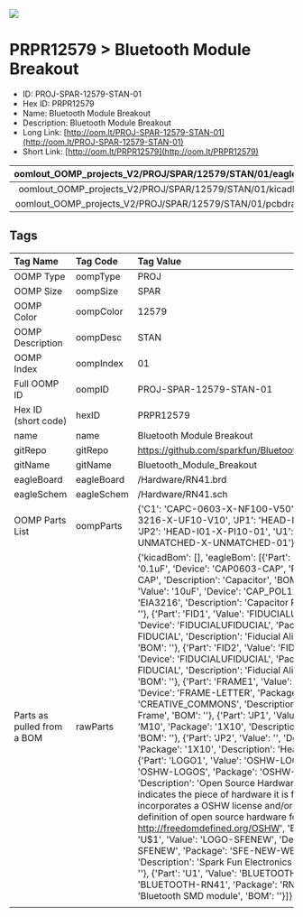 


  
![][im]
# PRPR12579 > Bluetooth Module Breakout

- ID: PROJ-SPAR-12579-STAN-01
- Hex ID: PRPR12579
- Name: Bluetooth Module Breakout
- Description: Bluetooth Module Breakout
- Long Link: [http://oom.lt/PROJ-SPAR-12579-STAN-01](http://oom.lt/PROJ-SPAR-12579-STAN-01)
- Short Link: [http://oom.lt/PRPR12579](http://oom.lt/PRPR12579)
  

|oomlout_OOMP_projects_V2/PROJ/SPAR/12579/STAN/01/eagleImage.png|oomlout_OOMP_projects_V2/PROJ/SPAR/12579/STAN/01/eagleSchemImage.png|oomlout_OOMP_projects_V2/PROJ/SPAR/12579/STAN/01/kicadPcb3dFront.png|oomlout_OOMP_projects_V2/PROJ/SPAR/12579/STAN/01/kicadPcb3dBack.png|
| :---: | :---: | :---: | :---: |
|oomlout_OOMP_projects_V2/PROJ/SPAR/12579/STAN/01/kicadPcb3d.png|oomlout_OOMP_projects_V2/PROJ/SPAR/12579/STAN/01/bomBack.png|oomlout_OOMP_projects_V2/PROJ/SPAR/12579/STAN/01/bomFront.png|oomlout_OOMP_projects_V2/PROJ/SPAR/12579/STAN/01/pcbdraw.svg|
|oomlout_OOMP_projects_V2/PROJ/SPAR/12579/STAN/01/pcbdrawBack.svg||||

## Tags
  

|Tag Name|Tag Code|Tag Value|
| :--- | :--- | :--- |
|OOMP Type|oompType|PROJ|
|OOMP Size|oompSize|SPAR|
|OOMP Color|oompColor|12579|
|OOMP Description|oompDesc|STAN|
|OOMP Index|oompIndex|01|
|Full OOMP ID|oompID|PROJ-SPAR-12579-STAN-01|
|Hex ID (short code)|hexID|PRPR12579|
|name|name|Bluetooth Module Breakout|
|gitRepo|gitRepo|https://github.com/sparkfun/Bluetooth_Module_Breakout|
|gitName|gitName|Bluetooth_Module_Breakout|
|eagleBoard|eagleBoard|/Hardware/RN41.brd|
|eagleSchem|eagleSchem|/Hardware/RN41.sch|
|OOMP Parts List|oompParts|{'C1': 'CAPC-0603-X-NF100-V50', 'C2': 'CAPT-3216-X-UF10-V10', 'JP1': 'HEAD-I01-X-PI10-01', 'JP2': 'HEAD-I01-X-PI10-01', 'U1': 'UNMATCHED-UNMATCHED-X-UNMATCHED-01'}|
|Parts as pulled from a BOM|rawParts|{'kicadBom': [], 'eagleBom': [{'Part': 'C1', 'Value': '0.1uF', 'Device': 'CAP0603-CAP', 'Package': '0603-CAP', 'Description': 'Capacitor', 'BOM': ''}, {'Part': 'C2', 'Value': '10uF', 'Device': 'CAP_POL1206', 'Package': 'EIA3216', 'Description': 'Capacitor Polarized', 'BOM': ''}, {'Part': 'FID1', 'Value': 'FIDUCIALUFIDUCIAL', 'Device': 'FIDUCIALUFIDUCIAL', 'Package': 'MICRO-FIDUCIAL', 'Description': 'Fiducial Alignment Points', 'BOM': ''}, {'Part': 'FID2', 'Value': 'FIDUCIALUFIDUCIAL', 'Device': 'FIDUCIALUFIDUCIAL', 'Package': 'MICRO-FIDUCIAL', 'Description': 'Fiducial Alignment Points', 'BOM': ''}, {'Part': 'FRAME1', 'Value': 'FRAME-LETTER', 'Device': 'FRAME-LETTER', 'Package': 'CREATIVE_COMMONS', 'Description': 'Schematic Frame', 'BOM': ''}, {'Part': 'JP1', 'Value': '', 'Device': 'M10', 'Package': '1X10', 'Description': 'Header 10', 'BOM': ''}, {'Part': 'JP2', 'Value': '', 'Device': 'M10', 'Package': '1X10', 'Description': 'Header 10', 'BOM': ''}, {'Part': 'LOGO1', 'Value': 'OSHW-LOGOS', 'Device': 'OSHW-LOGOS', 'Package': 'OSHW-LOGO-S', 'Description': 'Open Source Hardware Logo This logo indicates the piece of hardware it is found on incorporates a OSHW license and/or adheres to the definition of open source hardware found here: http://freedomdefined.org/OSHW', 'BOM': ''}, {'Part': 'U$1', 'Value': 'LOGO-SFENEW', 'Device': 'LOGO-SFENEW', 'Package': 'SFE-NEW-WEBLOGO', 'Description': 'Spark Fun Electronics PCB Logo', 'BOM': ''}, {'Part': 'U1', 'Value': 'BLUETOOTH-RN41', 'Device': 'BLUETOOTH-RN41', 'Package': 'RN41', 'Description': 'Bluetooth SMD module', 'BOM': ''}]}|
||||



[im]: PROJ/SPAR/12579/STAN/01/kicadPcb3d_450.png
